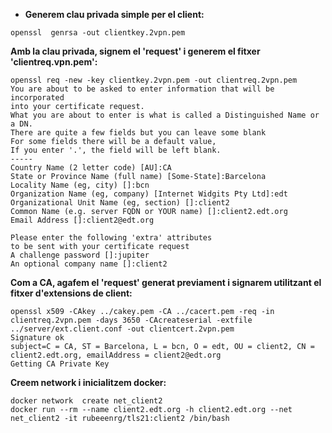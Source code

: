 * **Generem clau privada simple per el client:**
```
openssl  genrsa -out clientkey.2vpn.pem
```

**Amb la clau privada, signem el 'request' i generem el fitxer 'clientreq.vpn.pem':**
```
openssl req -new -key clientkey.2vpn.pem -out clientreq.2vpn.pem
You are about to be asked to enter information that will be incorporated
into your certificate request.
What you are about to enter is what is called a Distinguished Name or a DN.
There are quite a few fields but you can leave some blank
For some fields there will be a default value,
If you enter '.', the field will be left blank.
-----
Country Name (2 letter code) [AU]:CA
State or Province Name (full name) [Some-State]:Barcelona
Locality Name (eg, city) []:bcn
Organization Name (eg, company) [Internet Widgits Pty Ltd]:edt
Organizational Unit Name (eg, section) []:client2
Common Name (e.g. server FQDN or YOUR name) []:client2.edt.org
Email Address []:client2@edt.org

Please enter the following 'extra' attributes
to be sent with your certificate request
A challenge password []:jupiter
An optional company name []:client2
```

**Com a CA, agafem el 'request' generat previament i signarem utilitzant el fitxer d'extensions de client:**
```
openssl x509 -CAkey ../cakey.pem -CA ../cacert.pem -req -in clientreq.2vpn.pem -days 3650 -CAcreateserial -extfile ../server/ext.client.conf -out clientcert.2vpn.pem
Signature ok
subject=C = CA, ST = Barcelona, L = bcn, O = edt, OU = client2, CN = client2.edt.org, emailAddress = client2@edt.org
Getting CA Private Key
```

**Creem network i inicialitzem docker:**
```
docker network  create net_client2
docker run --rm --name client2.edt.org -h client2.edt.org --net net_client2 -it rubeeenrg/tls21:client2 /bin/bash
```
